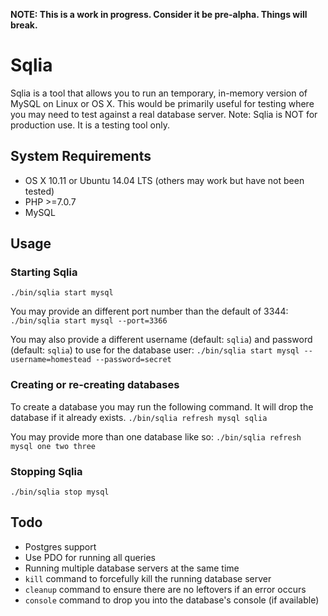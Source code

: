 **NOTE: This is a work in progress. Consider it be pre-alpha. Things will break.**

# Sqlia

Sqlia is a tool that allows you to run an temporary, in-memory version of MySQL on Linux or OS X. This would be primarily useful for testing where you may need to test against a real database server. Note: Sqlia is NOT for production use. It is a testing tool only.

## System Requirements
- OS X 10.11 or Ubuntu 14.04 LTS (others may work but have not been tested)
- PHP >=7.0.7
- MySQL

## Usage

### Starting Sqlia
`./bin/sqlia start mysql`

You may provide an different port number than the default of 3344:
`./bin/sqlia start mysql --port=3366`

You may also provide a different username (default: `sqlia`) and password (default: `sqlia`) to use for the database user:
`./bin/sqlia start mysql --username=homestead --password=secret`

### Creating or re-creating databases

To create a database you may run the following command. It will drop the database if it already exists.
`./bin/sqlia refresh mysql sqlia`

You may provide more than one database like so:
`./bin/sqlia refresh mysql one two three`

### Stopping Sqlia
`./bin/sqlia stop mysql`

## Todo
- Postgres support
- Use PDO for running all queries
- Running multiple database servers at the same time
- `kill` command to forcefully kill the running database server
- `cleanup` command to ensure there are no leftovers if an error occurs
- `console` command to drop you into the database's console (if available)
